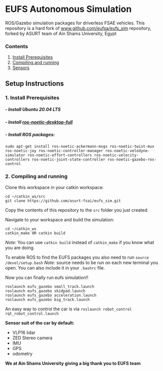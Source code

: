 # EUFS Autonomous Simulation

ROS/Gazebo simulation packages for driverless FSAE vehicles.
This repository is a hard fork of www.github.com/eufsa/eufs_sim repository, forked by ASURT team of Ain Shams University, Egypt

### Contents
1. [Install Prerequisites](#requirements)
2. [Compiling and running](#compiling)
3. [Sensors](#sensors)

## Setup Instructions
### 1. Install Prerequisites <a name="requirements"></a>
##### - Install Ubuntu 20.04 LTS
##### - Install [ros-noetic-desktop-full](http://wiki.ros.org/noetic/Installation)
##### - Install ROS packages:
```
sudo apt-get install ros-noetic-ackermann-msgs ros-noetic-twist-mux ros-noetic-joy ros-noetic-controller-manager ros-noetic-velodyne-simulator ros-noetic-effort-controllers ros-noetic-velocity-controllers ros-noetic-joint-state-controller ros-noetic-gazebo-ros-control
```


### 2. Compiling and running <a name="compiling"></a>

Clone this workspace in your catkin workspace:
```
cd ~/catkin_ws/src
git clone https://github.com/asurt-fsai/eufs_sim.git
```
Copy the contents of this repository to the `src` folder you just created.

Navigate to your workspace and build the simulation:
```
cd ~/catkin_ws
catkin_make OR catkin build
```
_Note:_ You can use `catkin build` instead of `catkin_make` if you know what you are doing.

To enable ROS to find the EUFS packages you also need to run
```source /devel/setup.bash```
_Note:_ source needs to be run on each new terminal you open. You can also include it in your `.bashrc` file.

Now you can finally run eufs simulation!!
```
roslaunch eufs_gazebo small_track.launch
roslaunch eufs_gazebo skidpad.launch
roslaunch eufs_gazebo acceleration.launch
roslaunch eufs_gazebo big_track.launch
```


An easy way to control the car is via
```roslaunch robot_control rqt_robot_control.launch```

**Sensor suit of the car by default:**

* VLP16 lidar
* ZED Stereo camera
* IMU
* GPS
* odometry

**We at Ain Shams University giving a big thank you to EUFS team**
